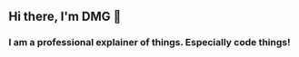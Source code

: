 ## Hi there, I'm DMG 👋

### I am a professional explainer of things. Especially code things!

<!-- <details>
  <summary>My name is...</summary>
  
  DMG! HAHAHAHAhahahaahah!!!!
</details> -->

<!--
**davegregg/davegregg** is a ✨ _special_ ✨ repository because its `README.md` (this file) appears on your GitHub profile.

Here are some ideas to get you started:

- 🔭 I’m currently working on ...
- 🌱 I’m currently learning ...
- 👯 I’m looking to collaborate on ...
- 🤔 I’m looking for help with ...
- 💬 Ask me about ...
- 📫 How to reach me: ...
- 😄 Pronouns: ...
- ⚡ Fun fact: ...
-->
